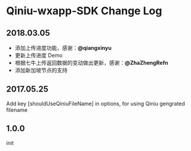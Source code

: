 
Qiniu-wxapp-SDK Change Log
============

2018.03.05
---

* 添加上传进度功能，感谢：**@qiangxinyu**
* 更新上传进度 Demo
* 根据七牛上传返回数据的变动做出更新，感谢：**@ZhaZhengRefn**
* 添加新加坡节点的支持


2017.05.25
---

Add key [shouldUseQiniuFileName] in options, for using Qiniu gengrated filename


1.0.0
---

init